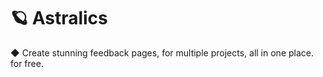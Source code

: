 # 🪐 Astralics

◆ Create stunning feedback pages, for multiple projects, all in one place. for free.
